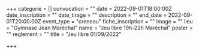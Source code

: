 +++
categorie = []
convocation = ""
date = 2022-09-01T18:00:00Z
date_inscription = ""
date_tirage = ""
description = ""
end_date = 2022-09-01T20:00:00Z
event_type = "creneau"
fiche_inscription = ""
image = ""
lieu = "Gymnase Jean Maréchal"
name = "Jeu libre 19h-22h Maréchal"
poster = ""
reglement = ""
title = "Jeu libre 01/09/2022"

+++
